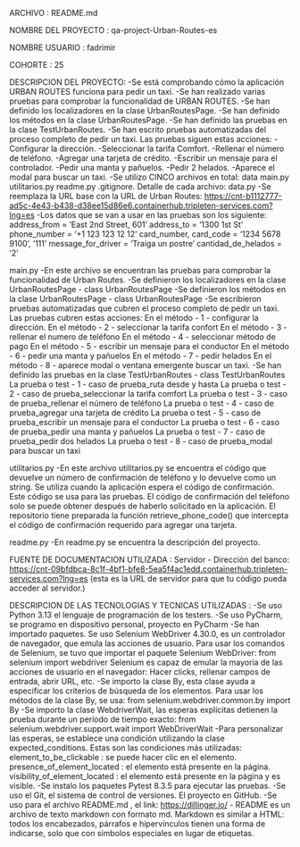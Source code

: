 ARCHIVO :
README.md

NOMBRE DEL PROYECTO :
qa-project-Urban-Routes-es

NOMBRE USUARIO :
fadrimir

COHORTE :
25

DESCRIPCION DEL PROYECTO:
-Se está comprobando cómo la aplicación URBAN ROUTES funciona para pedir un taxi.
-Se han realizado varias pruebas para comprobar la funcionalidad de URBAN ROUTES.
-Se han definido los localizadores en la clase UrbanRoutesPage.
-Se han definido los métodos en la clase UrbanRoutesPage.
-Se han definido las pruebas en la clase TestUrbanRoutes.
-Se han escrito pruebas automatizadas del proceso completo de pedir un taxi. Las pruebas siguen estas acciones:
-Configurar la dirección.
-Seleccionar la tarifa Comfort.
-Rellenar el número de teléfono.
-Agregar una tarjeta de crédito.
-Escribir un mensaje para el controlador.
-Pedir una manta y pañuelos.
-Pedir 2 helados.
-Aparece el modal para buscar un taxi.
-Se utilizo CINCO archivos en total:
data
main.py
utilitarios.py
readme.py
.gitignore.
Detalle de cada archivo:
data.py
-Se reemplaza la URL base con la URL de Urban Routes:
https://cnt-b1112777-ad5c-4e43-b438-d38ee15d86e6.containerhub.tripleten-services.com?lng=es
-Los datos que se van a usar en las pruebas son los siguiente:
address_from = ‘East 2nd Street, 601’
address_to = ‘1300 1st St’
phone_number = ‘+1 123 123 12 12’
card_number, card_code = ‘1234 5678 9100’, ‘111’
message_for_driver = ‘Traiga un postre’
cantidad_de_helados = ‘2’

main.py
-En este archivo se encuentran las pruebas para comprobar la funcionalidad de Urban Routes.
-Se definieron los localizadores en la clase UrbanRoutesPage - class UrbanRoutesPage
-Se definieron los métodos en la clase UrbanRoutesPage - class UrbanRoutesPage
-Se escribieron pruebas automatizadas que cubren el proceso completo de pedir un taxi. Las pruebas cubren estas acciones:
En el método - 1 - configurar la dirección.
En el método - 2 - seleccionar la tarifa confort
En el método - 3 - rellenar el numero de teléfono
En el método - 4 - seleccionar método de pago
En el método - 5 - escribir un mensaje para el conductor
En el método - 6 - pedir una manta y pañuelos
En el método - 7 - pedir helados
En el método - 8 - aparece modal o ventana emergente buscar un taxi.
-Se han definido las pruebas en la clase TestUrbanRoutes - class TestUrbanRoutes
La prueba o test - 1 - caso de prueba_ruta desde y hasta
La prueba o test - 2 - caso de prueba_seleccionar la tarifa comfort
La prueba o test - 3 - caso de prueba_rellenar el número de teléfono
La prueba o test - 4 - caso de prueba_agregar una tarjeta de crédito
La prueba o test - 5 - caso de prueba_escribir un mensaje para el conductor
La prueba o test - 6 - caso de prueba_pedir una manta y pañuelos
La prueba o test - 7 - caso de prueba_pedir dos helados
La prueba o test - 8 - caso de prueba_modal para buscar un taxi

utilitarios.py
-En este archivo utilitarios.py se encuentra el código que devuelve un número de confirmación de teléfono y lo devuelve como un string. Se utiliza cuando la aplicación espera el código de confirmación. Este código se usa para las pruebas. El código de confirmación del teléfono solo se puede obtener después de haberlo solicitado en la aplicación. El repositorio tiene preparada la función retrieve_phone_code() que intercepta el código de confirmación requerido para agregar una tarjeta.

readme.py
-En readme.py se encuentra la descripción del proyecto.

FUENTE DE DOCUMENTACION UTILIZADA :
Servidor - Dirección del banco:
https://cnt-09bfdbca-8c1f-4bf1-bfe8-5ea5f4ac1edd.containerhub.tripleten-services.com?lng=es
(esta es la URL de servidor para que tu código pueda acceder al servidor.)

DESCRIPCION DE LAS TECNOLOGIAS Y TECNICAS UTILIZADAS :
-Se uso Python 3.13 el lenguaje de programación de los testers.
-Se uso PyCharm, se programo en dispositivo personal, proyecto en PyCharm
-Se han importado paquetes. Se uso Selenium WebDriver 4.30.0, es un controlador de navegador, que emula las acciones de usuario.
Para usar los comandos de Selenium, se tuvo que importar el paquete Selenium WebDriver:
from selenium import webdriver
Selenium es capaz de emular la mayoría de las acciones de usuario en el navegador:
Hacer clicks, rellenar campos de entrada, abrir URL, etc.
-Se importo la clase By, esta clase ayuda a especificar los criterios de búsqueda de los elementos. Para usar los métodos de la clase By, se usa: from selenium.webdriver.common.by import By
-Se importo la clase WebdriverWait, las esperas explícitas detienen la prueba durante un período de tiempo exacto: from selenium.webdriver.support.wait import WebDriverWait
-Para personalizar las esperas, se establece una condición utilizando la clase expected_conditions. Estas son las condiciones más utilizadas:
element_to_be_clickable : se puede hacer clic en el elemento.
presence_of_element_located : el elemento está presente en la página.
visibility_of_element_located : el elemento está presente en la página y es visible.
-Se instalo los paquetes Pytest 8.3.5 para ejecutar las pruebas.
-Se uso el Git, el sistema de control de versiones. El proyecto en GitHub.
-Se uso para el archivo README.md , el link: https://dillinger.io/ - README es un archivo de texto markdown con formato md. Markdown es similar a HTML: todos los encabezados, párrafos e hipervínculos tienen una forma de indicarse, solo que con símbolos especiales en lugar de etiquetas.